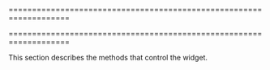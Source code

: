 ===================================================================
<!--handmade--><!--/handmade-->
===================================================================

<!--shortDescription-->
This section describes the methods that control the widget.
<!--/shortDescription-->

<!--fullDescription-->

<!--/fullDescription-->